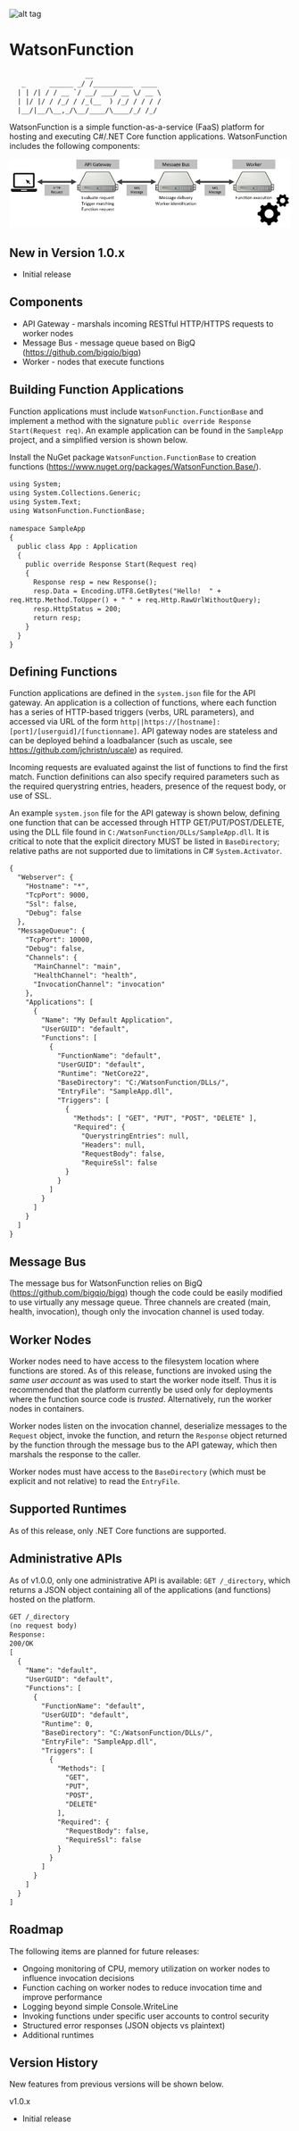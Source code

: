 ![alt tag](https://github.com/jchristn/watsonfunction/blob/master/assets/watson.ico)

# WatsonFunction

```
                   __                   
   _      ______ _/ /__________  ____   
  | | /| / / __ `/ __/ ___/ __ \/ __ \  
  | |/ |/ / /_/ / /_(__  ) /_/ / / / /  
  |__/|__/\__,_/\__/____/\____/_/ /_/   

```
WatsonFunction is a simple function-as-a-service (FaaS) platform for hosting and executing C#/.NET Core function applications.  WatsonFunction includes the following components:

![alt tag](https://github.com/jchristn/watsonfunction/blob/master/assets/diagram.png)

## New in Version 1.0.x

- Initial release

## Components

- API Gateway - marshals incoming RESTful HTTP/HTTPS requests to worker nodes
- Message Bus - message queue based on BigQ (https://github.com/bigqio/bigq)
- Worker - nodes that execute functions

## Building Function Applications

Function applications must include ```WatsonFunction.FunctionBase``` and implement a method with the signature ```public override Response Start(Request req)```.  An example application can be found in the ```SampleApp``` project, and a simplified version is shown below.

Install the NuGet package ```WatsonFunction.FunctionBase``` to creation functions (https://www.nuget.org/packages/WatsonFunction.Base/).

```
using System;
using System.Collections.Generic;
using System.Text;
using WatsonFunction.FunctionBase;

namespace SampleApp
{
  public class App : Application
  { 
    public override Response Start(Request req)
    {
      Response resp = new Response();
      resp.Data = Encoding.UTF8.GetBytes("Hello!  " + req.Http.Method.ToUpper() + " " + req.Http.RawUrlWithoutQuery);
      resp.HttpStatus = 200;
      return resp;
    }
  }
}
```

## Defining Functions

Function applications are defined in the ```system.json``` file for the API gateway.  An application is a collection of functions, where each function has a series of HTTP-based triggers (verbs, URL parameters), and accessed via URL of the form ```http||https://[hostname]:[port]/[userguid]/[functionname]```.  API gateway nodes are stateless and can be deployed behind a loadbalancer (such as uscale, see https://github.com/jchristn/uscale) as required.

Incoming requests are evaluated against the list of functions to find the first match.  Function definitions can also specify required parameters such as the required querystring entries, headers, presence of the request body, or use of SSL.

An example ```system.json``` file for the API gateway is shown below, defining one function that can be accessed through HTTP GET/PUT/POST/DELETE, using the DLL file found in ```C:/WatsonFunction/DLLs/SampleApp.dll```.  It is critical to note that the explicit directory MUST be listed in ```BaseDirectory```; relative paths are not supported due to limitations in C# ```System.Activator```.

```
{
  "Webserver": {
    "Hostname": "*",
    "TcpPort": 9000,
    "Ssl": false,
    "Debug": false
  },
  "MessageQueue": {
    "TcpPort": 10000,
    "Debug": false,
    "Channels": {
      "MainChannel": "main",
      "HealthChannel": "health",
      "InvocationChannel": "invocation"	
    },
    "Applications": [
      { 
        "Name": "My Default Application",
        "UserGUID": "default",
        "Functions": [
          { 
            "FunctionName": "default",
            "UserGUID": "default",
            "Runtime": "NetCore22",
            "BaseDirectory": "C:/WatsonFunction/DLLs/",
            "EntryFile": "SampleApp.dll",
            "Triggers": [
              {
                "Methods": [ "GET", "PUT", "POST", "DELETE" ],
                "Required": {
                  "QuerystringEntries": null,
                  "Headers": null,
                  "RequestBody": false,
                  "RequireSsl": false
              }
            }
          ]
        }
      ]
    }
  ]
}
```

## Message Bus

The message bus for WatsonFunction relies on BigQ (https://github.com/bigqio/bigq) though the code could be easily modified to use virtually any message queue.  Three channels are created (main, health, invocation), though only the invocation channel is used today.

## Worker Nodes

Worker nodes need to have access to the filesystem location where functions are stored.  As of this release, functions are invoked using the *same user account* as was used to start the worker node itself.  Thus it is recommended that the platform currently be used only for deployments where the function source code is *trusted*.  Alternatively, run the worker nodes in containers.

Worker nodes listen on the invocation channel, deserialize messages to the ```Request``` object, invoke the function, and return the ```Response``` object returned by the function through the message bus to the API gateway, which then marshals the response to the caller.

Worker nodes must have access to the ```BaseDirectory``` (which must be explicit and not relative) to read the ```EntryFile```.

## Supported Runtimes

As of this release, only .NET Core functions are supported.

## Administrative APIs

As of v1.0.0, only one administrative API is available: ```GET /_directory```, which returns a JSON object containing all of the applications (and functions) hosted on the platform.

```
GET /_directory
(no request body)
Response:
200/OK
[
  {
    "Name": "default",
    "UserGUID": "default",
    "Functions": [
      {
        "FunctionName": "default",
        "UserGUID": "default",
        "Runtime": 0,
        "BaseDirectory": "C:/WatsonFunction/DLLs/",
        "EntryFile": "SampleApp.dll",
        "Triggers": [
          {
            "Methods": [
              "GET",
              "PUT",
              "POST",
              "DELETE"
            ],
            "Required": {
              "RequestBody": false,
              "RequireSsl": false
            }
          }
        ]
      }
    ]
  }
]
```

## Roadmap

The following items are planned for future releases:

- Ongoing monitoring of CPU, memory utilization on worker nodes to influence invocation decisions
- Function caching on worker nodes to reduce invocation time and improve performance
- Logging beyond simple Console.WriteLine
- Invoking functions under specific user accounts to control security
- Structured error responses (JSON objects vs plaintext)
- Additional runtimes

## Version History

New features from previous versions will be shown below.

v1.0.x

- Initial release
